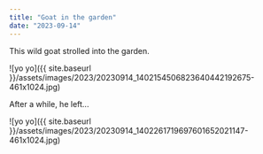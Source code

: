 ```yaml
---
title: "Goat in the garden"
date: "2023-09-14"
---
```


This wild goat strolled into the garden.

![yo yo]({{ site.baseurl }}/assets/images/2023/20230914_1402154506823640442192675-461x1024.jpg)

After a while, he left...

![yo yo]({{ site.baseurl }}/assets/images/2023/20230914_1402261719697601652021147-461x1024.jpg)
